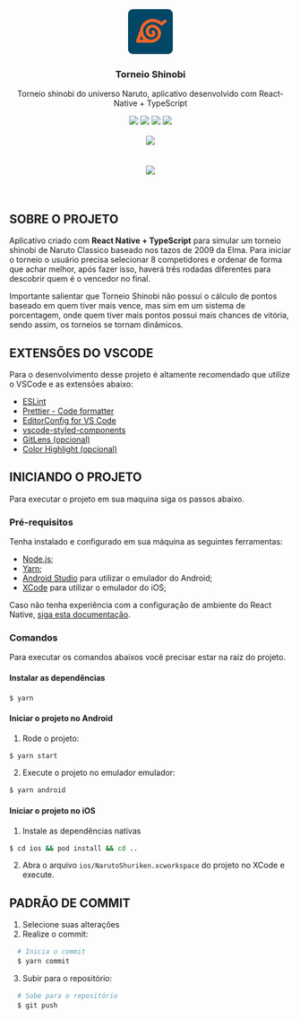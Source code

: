 
<section align="center">
  <img src="./assets/icon.png" width="80" height="80" />

  <h3 align="center">Torneio Shinobi</h3>

  <p align="center">
    Torneio shinobi do universo Naruto, aplicativo desenvolvido com React-Native + TypeScript
  </p>
  
  <div align="center">
    <img src="https://img.shields.io/badge/React_Native-20232A?style=for-the-badge&logo=react&logoColor=61DAFB"  />
    <img src="https://img.shields.io/badge/TypeScript-007ACC?style=for-the-badge&logo=typescript&logoColor=white"   />
    <img src="https://img.shields.io/badge/Android-3DDC84?style=for-the-badge&logo=android&logoColor=white"   />
    <img src="https://img.shields.io/badge/iOS-000000?style=for-the-badge&logo=ios&logoColor=white"   />
  </div>
  
  <br />
  
  <div align="center">
    <a href="https://play.google.com/store/apps/details?id=com.narutoshuriken">
      <img src="https://lh3.googleusercontent.com/cjsqrWQKJQp9RFO7-hJ9AfpKzbUb_Y84vXfjlP0iRHBvladwAfXih984olktDhPnFqyZ0nu9A5jvFwOEQPXzv7hr3ce3QVsLN8kQ2Ao=s0"   />
    </a>
  </div>
</section>

<br />
<br />

<div align="center">
  <img src="./assets/presentation.gif" height="500" />
</div>

<br />
<br />


## SOBRE O PROJETO

Aplicativo criado com **React Native + TypeScript** para simular um torneio shinobi de Naruto Classico baseado nos tazos de 2009 da Elma. Para iniciar o torneio o usuário precisa selecionar 8 competidores e ordenar de forma que achar melhor, após fazer isso, haverá três rodadas diferentes para descobrir quem é o vencedor no final.

Importante salientar que Torneio Shinobi não possui o cálculo de pontos baseado em quem tiver mais vence, mas sim em um sistema de porcentagem, onde quem tiver mais pontos possui mais chances de vitória, sendo assim, os torneios se tornam dinâmicos.


## EXTENSÕES DO VSCODE

Para o desenvolvimento desse projeto é altamente recomendado que utilize o VSCode e as extensões abaixo:

- [ESLint](https://marketplace.visualstudio.com/items?itemName=dbaeumer.vscode-eslint)
- [Prettier - Code formatter](https://marketplace.visualstudio.com/items?itemName=esbenp.prettier-vscode)
- [EditorConfig for VS Code](https://marketplace.visualstudio.com/items?itemName=EditorConfig.EditorConfig)
- [vscode-styled-components](https://marketplace.visualstudio.com/items?itemName=jpoissonnier.vscode-styled-components)
- [GitLens (opcional)](https://marketplace.visualstudio.com/items?itemName=eamodio.gitlens)
- [Color Highlight (opcional)](https://marketplace.visualstudio.com/items?itemName=naumovs.color-highlight)


## INICIANDO O PROJETO
Para executar o projeto em sua maquina siga os passos abaixo.

### Pré-requisitos

Tenha instalado e configurado em sua máquina as seguintes ferramentas: 
- [Node.js](https://nodejs.org/en/);
- [Yarn](https://yarnpkg.com/);
- [Android Studio](https://developer.android.com/studio) para utilizar o emulador do Android;
- [XCode](https://developer.apple.com/xcode/) para utilizar o emulador do iOS;

Caso não tenha experiência com a configuração de ambiente do React Native, [siga esta documentação](https://react-native.rocketseat.dev/).

### Comandos

Para executar os comandos abaixos você precisar estar na raiz do projeto.

#### Instalar as dependências
 ```sh
$ yarn
```

#### Iniciar o projeto no Android

1. Rode o projeto:
 ```sh
$ yarn start
```

2. Execute o projeto no emulador emulador:
 ```sh
$ yarn android
```

#### Iniciar o projeto no iOS

1. Instale as dependências nativas
 ```sh
$ cd ios && pod install && cd ..
```

2. Abra o arquivo `ios/NarutoShuriken.xcworkspace` do projeto no XCode e execute.


## PADRÃO DE COMMIT

1. Selecione suas alterações
2. Realize o commit:

```bash
  # Inicia o commit
  $ yarn commit
```

3. Subir para o repositório:

```bash
  # Sobe para o repositório
  $ git push
```
